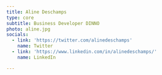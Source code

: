 ```yaml
---
title: Aline Deschamps
type: core
subtitle: Business Developer DINNO
photo: aline.jpg
socials:
  - link: 'https://twitter.com/alinedeschamps'
    name: Twitter
  - link: 'https://www.linkedin.com/in/alinedeschamps/'
    name: LinkedIn

---
```


